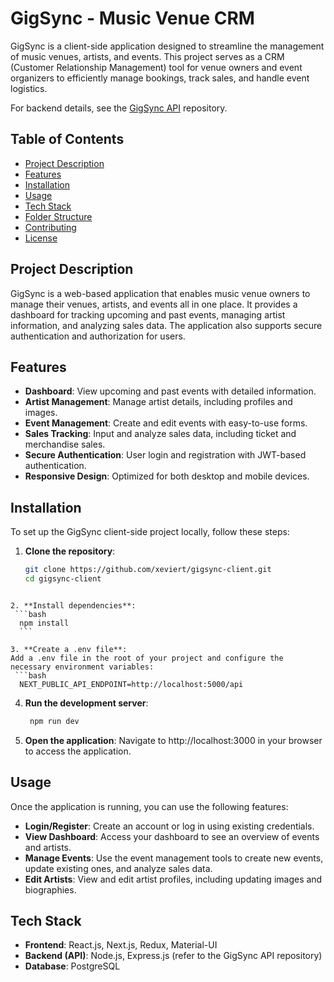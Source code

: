 # GigSync - Music Venue CRM

GigSync is a client-side application designed to streamline the management of music venues, artists, and events. This project serves as a CRM (Customer Relationship Management) tool for venue owners and event organizers to efficiently manage bookings, track sales, and handle event logistics.

For backend details, see the [GigSync API](https://github.com/xeviert/gigsync-api) repository.


## Table of Contents

- [Project Description](#project-description)
- [Features](#features)
- [Installation](#installation)
- [Usage](#usage)
- [Tech Stack](#tech-stack)
- [Folder Structure](#folder-structure)
- [Contributing](#contributing)
- [License](#license)

## Project Description

GigSync is a web-based application that enables music venue owners to manage their venues, artists, and events all in one place. It provides a dashboard for tracking upcoming and past events, managing artist information, and analyzing sales data. The application also supports secure authentication and authorization for users.

## Features

- **Dashboard**: View upcoming and past events with detailed information.
- **Artist Management**: Manage artist details, including profiles and images.
- **Event Management**: Create and edit events with easy-to-use forms.
- **Sales Tracking**: Input and analyze sales data, including ticket and merchandise sales.
- **Secure Authentication**: User login and registration with JWT-based authentication.
- **Responsive Design**: Optimized for both desktop and mobile devices.

## Installation

To set up the GigSync client-side project locally, follow these steps:

1. **Clone the repository**:
   ```bash
   git clone https://github.com/xeviert/gigsync-client.git
   cd gigsync-client
  ```

2. **Install dependencies**:
   ```bash
    npm install
    ```

3. **Create a .env file**:
Add a .env file in the root of your project and configure the necessary environment variables:
   ```bash
    NEXT_PUBLIC_API_ENDPOINT=http://localhost:5000/api
  ```
  
4. **Run the development server**:
   ```bash
    npm run dev
    ```
  
5. **Open the application**:
Navigate to http://localhost:3000 in your browser to access the application.

## Usage
Once the application is running, you can use the following features:

- **Login/Register**: Create an account or log in using existing credentials.
- **View Dashboard**: Access your dashboard to see an overview of events and artists.
- **Manage Events**: Use the event management tools to create new events, update existing ones, and analyze sales data.
- **Edit Artists**: View and edit artist profiles, including updating images and biographies.

## Tech Stack
- **Frontend**: React.js, Next.js, Redux, Material-UI
- **Backend (API)**: Node.js, Express.js (refer to the GigSync API repository)
- **Database**: PostgreSQL